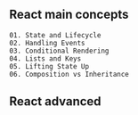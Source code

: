 ## React main concepts
```
01. State and Lifecycle
02. Handling Events
03. Conditional Rendering
04. Lists and Keys
05. Lifting State Up
06. Composition vs Inheritance
```

## React advanced
```
```
